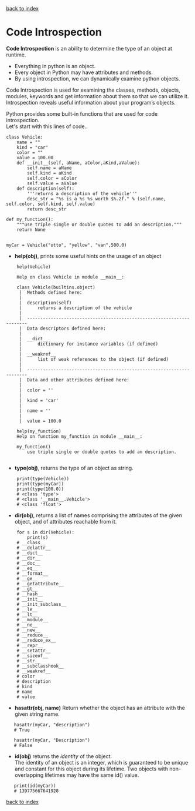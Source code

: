 [back to index](README.md)

# Code Introspection

**Code Introspection** is an ability to determine the type of an object at runtime.

* Everything in python is an object.
* Every object in Python may have attributes and methods.
* By using introspection, we can dynamically examine python objects.

Code Introspection is used for examining the classes, methods, objects, modules, keywords and get information about them so that we can utilize it.
Introspection reveals useful information about your program’s objects.

Python provides some built-in functions that are used for code introspection.  
Let's start with this lines of code..

```
class Vehicle:
    name = ""
    kind = "car"
    color = ""
    value = 100.00
    def __init__(self, aName, aColor,aKind,aValue):
        self.name = aName
        self.kind = aKind
        self.color = aColor
        self.value = aValue
    def description(self):
        '''returns a description of the vehicle'''
        desc_str = "%s is a %s %s worth $%.2f." % (self.name, self.color, self.kind, self.value)
        return desc_str

def my_function():
    """use triple single or double quotes to add an description."""
    return None


myCar = Vehicle("otto", "yellow", "van",500.0)
```

* **help(obj)**, prints some useful hints on the usage of an object
```
    help(Vehicle)

    Help on class Vehicle in module __main__:
    
    class Vehicle(builtins.object)
     |  Methods defined here:
     |  
     |  description(self)
     |      returns a description of the vehicle
     |  
     |  ----------------------------------------------------------------------
     |  Data descriptors defined here:
     |  
     |  __dict__
     |      dictionary for instance variables (if defined)
     |  
     |  __weakref__
     |      list of weak references to the object (if defined)
     |  
     |  ----------------------------------------------------------------------
     |  Data and other attributes defined here:
     |  
     |  color = ''
     |  
     |  kind = 'car'
     |  
     |  name = ''
     |  
     |  value = 100.0

    help(my_function)
    Help on function my_function in module __main__:

    my_function()
        use triple single or double quotes to add an description.
 
```  
* **type(obj)**, returns the type of an object as string.
```
    print(type(Vehicle))
    print(type(myCar))
    print(type(100.0))
    # <class 'type'>
    # <class '__main__.Vehicle'>
    # <class 'float'> 
```
* **dir(obj)**, returns a list of names comprising the attributes of the given object, and of attributes reachable from it.
```
    for s in dir(Vehicle):
        print(s)
    # __class__
    # __delattr__
    # __dict__
    # __dir__
    # __doc__
    # __eq__
    # __format__
    # __ge__
    # __getattribute__
    # __gt__
    # __hash__
    # __init__
    # __init_subclass__
    # __le__
    # __lt__
    # __module__
    # __ne__
    # __new__
    # __reduce__
    # __reduce_ex__
    # __repr__
    # __setattr__
    # __sizeof__
    # __str__
    # __subclasshook__
    # __weakref__
    # color
    # description
    # kind
    # name
    # value
```
* **hasattr(obj, name)**  Return whether the object has an attribute with the given string name.
```
   hasattr(myCar, "description")
   # True

   hasattr(myCar, "Description")
   # False
```
* **id(obj)** returns the *identity* of the object.  
The identity of an object is an integer, which is guaranteed to be unique and constant for this object during its lifetime. Two objects with non-overlapping lifetimes may have the same id() value.
```
   print(id(myCar))
   # 139775667641928
```














[back to index](README.md)
